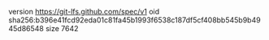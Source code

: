 version https://git-lfs.github.com/spec/v1
oid sha256:b396e41fcd92eda01c81fa45b1993f6538c187df5cf408bb545b9b4945d86548
size 7642
